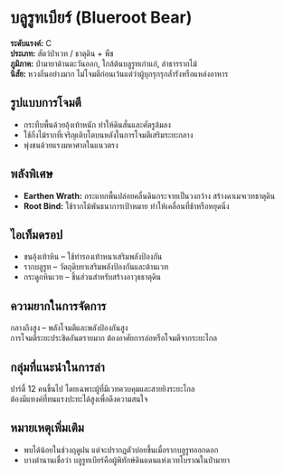 # บลูรูทเบียร์ (Blueroot Bear)

**ระดับแรงค์:** C  
**ประเภท:** สัตว์ป่าเวท / ธาตุดิน + พืช  
**ภูมิภาค:** ป่ามายาด้านตะวันออก, ใกล้ต้นบลูรูทเก่าแก่, ลำธารรากไม้  
**นิสัย:** หวงถิ่นอย่างมาก ไม่โจมตีก่อนเว้นแต่ว่าผู้บุกรุกรุกล้ำรังหรือแหล่งอาหาร

## รูปแบบการโจมตี
- กระทืบพื้นด้วยอุ้งเท้าหนัก ทำให้ดินสั่นและศัตรูล้มลง  
- ใช้กิ่งไม้รากที่เจริญเติบโตบนหลังในการโจมตีเสริมระยะกลาง  
- พุ่งชนด้วยแรงมหาศาลในแนวตรง

## พลังพิเศษ
- **Earthen Wrath:** กระแทกพื้นปล่อยคลื่นดินกระจายเป็นวงกว้าง สร้างดาเมจเวทธาตุดิน  
- **Root Bind:** ใช้รากไม้พันธนาการเป้าหมาย ทำให้เคลื่อนที่ช้าหรือหยุดนิ่ง

## ไอเท็มดรอป
- ขนอุ้งเท้าหิน – ใช้ทำรองเท้าหนาเสริมพลังป้องกัน  
- รากบลูรูท – วัตถุดิบยาเสริมพลังป้องกันและต้านเวท  
- กระดูกหินเวท – ชิ้นส่วนสำหรับสร้างอาวุธธาตุดิน

## ความยากในการจัดการ
กลางถึงสูง – พลังโจมตีและพลังป้องกันสูง  
การโจมตีระยะประชิดอันตรายมาก ต้องอาศัยการล่อหรือโจมตีจากระยะไกล

## กลุ่มที่แนะนำในการล่า
ปาร์ตี้ 12 คนขึ้นไป โดยเฉพาะผู้ที่มีเวทควบคุมและสายยิงระยะไกล  
ต้องมีแทงค์ที่ทนแรงปะทะได้สูงเพื่อดึงความสนใจ

## หมายเหตุเพิ่มเติม
- พบได้น้อยในช่วงฤดูฝน แต่จะปรากฏตัวบ่อยขึ้นเมื่อรากบลูรูทออกดอก  
- บางตำนานเชื่อว่า บลูรูทเบียร์คือผู้พิทักษ์ดินแดนแห่งเวทโบราณในป่ามายา

